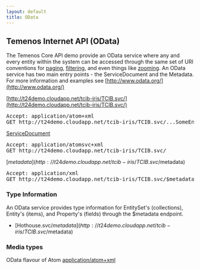 ```yaml
---
layout: default
title: OData
---
```

## Temenos Internet API (OData)

The Temenos Core API demo provide an OData service where any and every entity within the system can be accessed through the same set of URI conventions for [paging](http://docs.oasis-open.org/odata/odata/v4.0/os/part2-url-conventions/odata-v4.0-os-part2-url-conventions.html#_Toc372793863), [filtering](http://docs.oasis-open.org/odata/odata/v4.0/os/part2-url-conventions/odata-v4.0-os-part2-url-conventions.html#_Toc372793792), and even things like [zooming](http://docs.oasis-open.org/odata/odata/v4.0/os/part2-url-conventions/odata-v4.0-os-part2-url-conventions.html#_Toc372793860).  An OData service has two main entry points - the ServiceDocument and the Metadata.  For more information and examples see [http://www.odata.org/](http://www.odata.org/)


[http://t24demo.cloudapp.net/tcib-iris/TCIB.svc/](http://t24demo.cloudapp.net/tcib-iris/TCIB.svc/)
<pre>
Accept: application/atom+xml
GET http://t24demo.cloudapp.net/tcib-iris/TCIB.svc/...SomeEntity...
</pre>

[ServiceDocument](http://t24demo.cloudapp.net/tcib-iris/TCIB.svc/)
<pre>
Accept: application/atomsvc+xml
GET http://t24demo.cloudapp.net/tcib-iris/TCIB.svc/
</pre>

[$metadata](http://t24demo.cloudapp.net/tcib-iris/TCIB.svc/$metadata)
<pre>
Accept: application/xml
GET http://t24demo.cloudapp.net/tcib-iris/TCIB.svc/$metadata
</pre>

### Type Information

An OData service provides type information for EntitySet's (collections), Entity's (items), and Property's (fields) through the $metadata endpoint.

* [Hothouse.svc/$metadata](http://t24demo.cloudapp.net/tcib-iris/TCIB.svc/$metadata)


### Media types

OData flavour of Atom [application/atom+xml](http://en.wikipedia.org/wiki/Atom_(standard))





